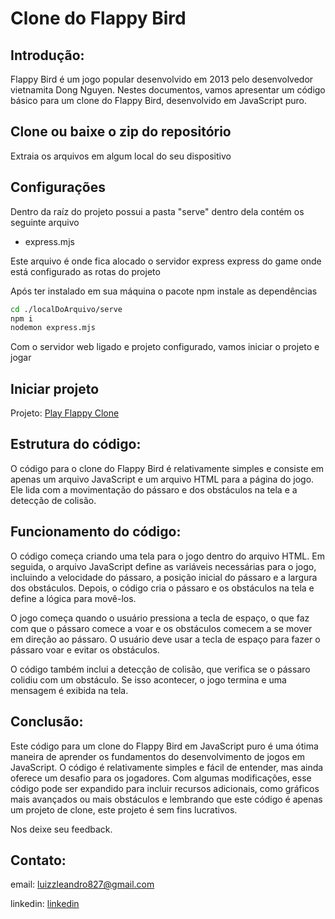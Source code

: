# Clone do Flappy Bird

## Introdução:

Flappy Bird é um jogo popular desenvolvido em 2013 pelo desenvolvedor vietnamita Dong Nguyen. Nestes documentos, vamos apresentar um código básico para um clone do Flappy Bird, desenvolvido em JavaScript puro.

## Clone ou baixe o zip do repositório 

Extraia os arquivos em algum local do seu dispositivo

## Configurações 

Dentro da raíz do projeto possui a pasta "serve" dentro dela contém os seguinte arquivo

- express.mjs

Este arquivo é onde fica alocado o servidor express express do game onde está configurado as rotas do projeto

Após ter instalado em sua máquina o pacote npm instale as dependências

```bash
cd ./localDoArquivo/serve
npm i
nodemon express.mjs
```
Com o servidor web ligado e projeto configurado, vamos iniciar o projeto e jogar

## Iniciar projeto

Projeto: [Play Flappy Clone](https://localhost:3000)

## Estrutura do código:

O código para o clone do Flappy Bird é relativamente simples e consiste em apenas um arquivo JavaScript e um arquivo HTML para a página do jogo. Ele lida com a movimentação do pássaro e dos obstáculos na tela e a detecção de colisão.

## Funcionamento do código:

O código começa criando uma tela para o jogo dentro do arquivo HTML. Em seguida, o arquivo JavaScript define as variáveis necessárias para o jogo, incluindo a velocidade do pássaro, a posição inicial do pássaro e a largura dos obstáculos. Depois, o código cria o pássaro e os obstáculos na tela e define a lógica para movê-los.

O jogo começa quando o usuário pressiona a tecla de espaço, o que faz com que o pássaro comece a voar e os obstáculos comecem a se mover em direção ao pássaro. O usuário deve usar a tecla de espaço para fazer o pássaro voar e evitar os obstáculos.

O código também inclui a detecção de colisão, que verifica se o pássaro colidiu com um obstáculo. Se isso acontecer, o jogo termina e uma mensagem é exibida na tela.

## Conclusão:

Este código para um clone do Flappy Bird em JavaScript puro é uma ótima maneira de aprender os fundamentos do desenvolvimento de jogos em JavaScript. O código é relativamente simples e fácil de entender, mas ainda oferece um desafio para os jogadores. Com algumas modificações, esse código pode ser expandido para incluir recursos adicionais, como gráficos mais avançados ou mais obstáculos e lembrando que este código é apenas um projeto de clone, este projeto é sem fins lucrativos.

Nos deixe seu feedback.

## Contato:

email: luizzleandro827@gmail.com 

linkedin: [linkedin](https://www.linkedin.com/in/leandroluizz?utm_source=share&utm_campaign=share_via&utm_content=profile&utm_medium=android_app)

